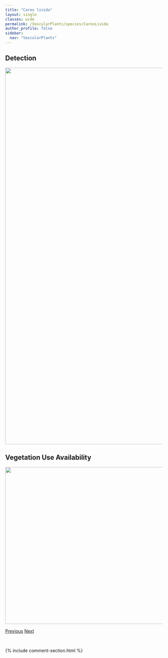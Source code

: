 ```yaml
---
title: "Carex livida"
layout: single
classes: wide
permalink: /VascularPlants/species/CarexLivida
author_profile: false
sidebar:
  nav: "VascularPlants"
---
```


<h2>Detection</h2>

<a href="https://drive.google.com/uc?export=view&id=1TWdF2rzTRwgRxDSMWIBnAHXOGDGlhTN6">
<img src="https://drive.google.com/uc?export=view&id=1TWdF2rzTRwgRxDSMWIBnAHXOGDGlhTN6" height = "1200" width = "800">
</a>


<h2>Vegetation Use Availability</h2>

<a href="https://drive.google.com/uc?export=view&id=14zQhoW41ZmdOdCscsO5cbM4_8yplDJad">
<img src="https://drive.google.com/uc?export=view&id=14zQhoW41ZmdOdCscsO5cbM4_8yplDJad" height = "500" width = "1000">
</a>


<a href="/DevelopmentWebsite/VascularPlants/species/CarexLimosa" class="pagination--pager" title="Carex limosa">Previous</a> <a href="/DevelopmentWebsite/VascularPlants/species/CarexLoliacea" class="pagination--pager" title="Carex loliacea">Next</a>

<p>&nbsp;</p>

{% include comment-section.html %}
